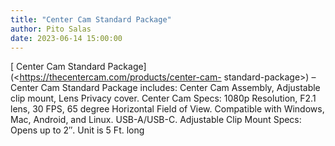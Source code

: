 ```yaml
---
title: "Center Cam Standard Package"
author: Pito Salas
date: 2023-06-14 15:00:00
---
```



[ Center Cam Standard Package](<https://thecentercam.com/products/center-cam-
standard-package>) –Center Cam Standard Package includes: Center Cam Assembly,
Adjustable clip mount, Lens Privacy cover. Center Cam Specs: 1080p Resolution,
F2.1 lens, 30 FPS, 65 degree Horizontal Field of View. Compatible with
Windows, Mac, Android, and Linux. USB-A/USB-C. Adjustable Clip Mount Specs:
Opens up to 2″. Unit is 5 Ft. long


